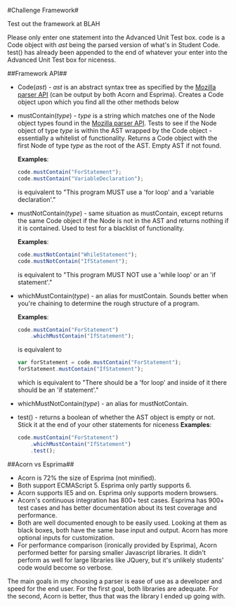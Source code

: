 #Challenge Framework#

Test out the framework at BLAH

Please only enter one statement into the Advanced Unit Test box. code is a Code 
object with _ast_ being the parsed version of what's in Student Code. test() has 
already been appended to the end of whatever your enter into the Advanced Unit 
Test box for niceness.

##Framework API##

- Code(_ast_) - _ast_ is an abstract syntax tree as specified by the [Mozilla parser API](https://developer.mozilla.org/en-US/docs/Mozilla/Projects/SpiderMonkey/Parser_API) (can be output by both Acorn and Esprima). Creates a Code object upon which you find all the other methods below

- mustContain(_type_) - _type_ is a string which matches one of the Node object types found in the [Mozilla parser API](https://developer.mozilla.org/en-US/docs/Mozilla/Projects/SpiderMonkey/Parser_API#Node_objects). Tests to see if the Node object of type _type_ is within the AST wrapped by the Code object - essentially a whitelist of functionality. Returns a Code object with the first Node of type _type_ as the root of the AST. Empty AST if not found.

    __Examples__:

    ```javascript
    code.mustContain("ForStatement");
    code.mustContain("VariableDeclaration");
    ```
    is equivalent to "This program MUST use a 'for loop' and a 'variable declaration'."

- mustNotContain(_type_) - same situation as mustContain, except returns the same Code object if the Node is not in the AST and returns nothing if it is contained. Used to test for a blacklist of functionality.

    __Examples__:

    ```javascript
    code.mustNotContain("WhileStatement");
    code.mustNotContain("IfStatement");
    ```
    is equivalent to "This program MUST NOT use a 'while loop' or an 'if statement'."

- whichMustContain(_type_) - an alias for mustContain. Sounds better when you're chaining to determine the rough structure of a program.

    __Examples__:

    ```javascript
    code.mustContain("ForStatement")
        .whichMustContain("IfStatement");
    ```
    is equivalent to
    ```javascript
    var forStatement = code.mustContain("ForStatement");
    forStatement.mustContain("IfStatement");
    ```
    which is equivalent to "There should be a 'for loop' and inside of it there should be an 'if statement'."

- whichMustNotContain(_type_) - an alias for mustNotContain.

- test() - returns a boolean of whether the AST object is empty or not. Stick it at the end of your other statements for niceness
    __Examples__:

    ```javascript
    code.mustContain("ForStatement")
        .whichMustContain("IfStatement")
        .test();
    ```

##Acorn vs Esprima##

- Acorn is 72% the size of Esprima (not minified).
- Both support ECMAScript 5. Esprima only partly supports 6.
- Acorn supports IE5 and on. Esprima only supports modern browsers.
- Acorn's continuous integration has 800+ test cases. Esprima has 900+ test 
cases and has better documentation about its test coverage and performance.
- Both are well documented enough to be easily used. Looking at them as black 
boxes, both have the same base input and output. Acorn has more optional inputs 
for customization.
- For performance comparison (ironically provided by Esprima), Acorn performed 
better for parsing smaller Javascript libraries. It didn't perform as well for 
large libraries like JQuery, but it's unlikely students' code would become so 
verbose.

The main goals in my choosing a parser is ease of use as a developer and speed 
for the end user. For the first goal, both libraries are adequate. For the 
  second, Acorn is better, thus that was the library I ended up going with.
